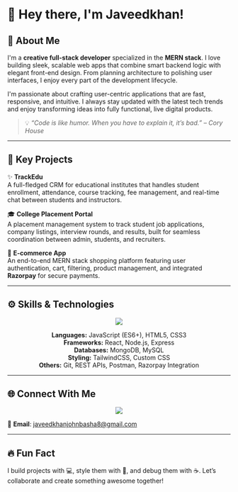 # 👋 Hey there, I'm Javeedkhan!

## 🚀 About Me

I'm a **creative full-stack developer** specialized in the **MERN stack**. I love building sleek, scalable web apps that combine smart backend logic with elegant front-end design. From planning architecture to polishing user interfaces, I enjoy every part of the development lifecycle.

I'm passionate about crafting user-centric applications that are fast, responsive, and intuitive. I always stay updated with the latest tech trends and enjoy transforming ideas into fully functional, live digital products.

> 💡 *“Code is like humor. When you have to explain it, it’s bad.” – Cory House*

---

## 💼 Key Projects

✨ **TrackEdu**  
A full-fledged CRM for educational institutes that handles student enrollment, attendance, course tracking, fee management, and real-time chat between students and instructors.

🎓 **College Placement Portal**  
A placement management system to track student job applications, company listings, interview rounds, and results, built for seamless coordination between admin, students, and recruiters.

🛒 **E-commerce App**  
An end-to-end MERN stack shopping platform featuring user authentication, cart, filtering, product management, and integrated **Razorpay** for secure payments.

---

## ⚙️ Skills & Technologies

<p align="center">
  <img src="https://skillicons.dev/icons?i=react,nodejs,express,mongodb,js,html,css,tailwind,mysql" />
</p>

<p align="center" style="animation: float 6s ease-in-out infinite;">
  <b>Languages:</b> JavaScript (ES6+), HTML5, CSS3  
  <br/>
  <b>Frameworks:</b> React, Node.js, Express  
  <br/>
  <b>Databases:</b> MongoDB, MySQL  
  <br/>
  <b>Styling:</b> TailwindCSS, Custom CSS  
  <br/>
  <b>Others:</b> Git, REST APIs, Postman, Razorpay Integration
</p>

---

## 🌐 Connect With Me

<p align="center">
  <a href="https://www.linkedin.com/in/javeedkhan-j-70687b235">
    <img src="https://img.shields.io/badge/LinkedIn-Connect-blue?style=for-the-badge&logo=linkedin&logoColor=white" />
  </a>
</p>

📩 **Email**: [javeedkhanjohnbasha8@gmail.com](mailto:javeedkhanjohnbasha8@gmail.com)

---

## 🔥 Fun Fact

I build projects with 💻, style them with 🎨, and debug them with ☕. Let’s collaborate and create something awesome together!
